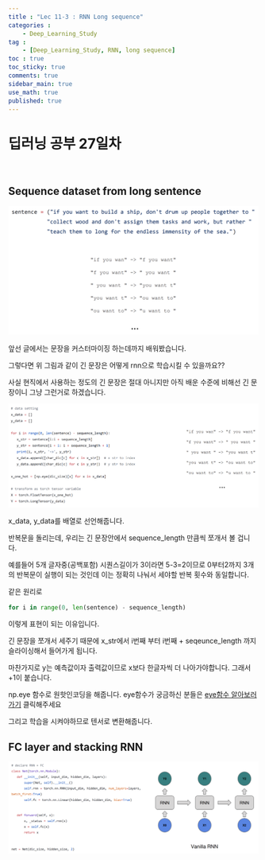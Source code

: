 ```yaml
---
title : "Lec 11-3 : RNN Long sequence"
categories :
    - Deep_Learning_Study
tag :
    - [Deep_Learning_Study, RNN, long sequence]
toc : true
toc_sticky: true 
comments: true
sidebar_main: true
use_math: true
published: true
---
```


# 딥러닝 공부 27일차
<br>

## Sequence dataset from long sentence

<p align="center"><img src="/MYPICS/Deep_Learning/lec11-3/1.png" width = "700" ></p>

앞선 글에서는 문장을 커스터마이징 하는데까지 배워봤습니다. 

그렇다면 위 그림과 같이 긴 문장은 어떻게 rnn으로 학습시킬 수 있을까요??

사실 현직에서 사용하는 정도의 긴 문장은 절대 아니지만 아직 배운 수준에 비해선 긴 문장이니 그냥 그런거로 하겠습니다.

<p align="center"><img src="/MYPICS/Deep_Learning/lec11-3/2.png" width = "700" ></p>

x_data, y_data를 배열로 선언해줍니다.

반복문을 돌리는데, 우리는 긴 문장안에서 sequence_length 만큼씩 쪼개서 볼 겁니다.

예를들어 5개 글자중(공백포함) 시퀀스길이가 3이라면 5-3=2이므로 0부터2까지 3개의 반복문이 실행이 되는 것인데 이는 정확히 나눠서 세야할 반복 횟수와 동일합니다.

같은 원리로 
```py
for i in range(0, len(sentence) - sequence_length)
```
이렇게 표현이 되는 이유입니다.

긴 문장을 쪼개서 세주기 때문에 x_str에서 i번째 부터 i번째 + seqeunce_length 까지 슬라이싱해서 들어가게 됩니다.

마찬가지로 y는 예측값이자 출력값이므로 x보다 한글자씩 더 나아가야합니다. 그래서 +1이 붙습니다.

np.eye 함수로 원핫인코딩을 해줍니다. eye함수가 궁금하신 분들은 [eye함수 알아보러가기] 클릭해주세요

[eye함수 알아보러가기]:https://yuchulnote.github.io/deep_learning_study/QnA/#torchnniniteye_tensor

그리고 학습을 시켜야하므로 텐서로 변환해줍니다.

## FC layer and stacking RNN

<p align="center"><img src="/MYPICS/Deep_Learning/lec11-3/3.png" width = "700" ></p>
